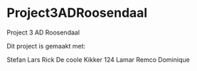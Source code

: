 # Project3ADRoosendaal
Project 3 AD Roosendaal

Dit project is gemaakt met:

Stefan
Lars
Rick De coole Kikker 124
Lamar
Remco
Dominique
